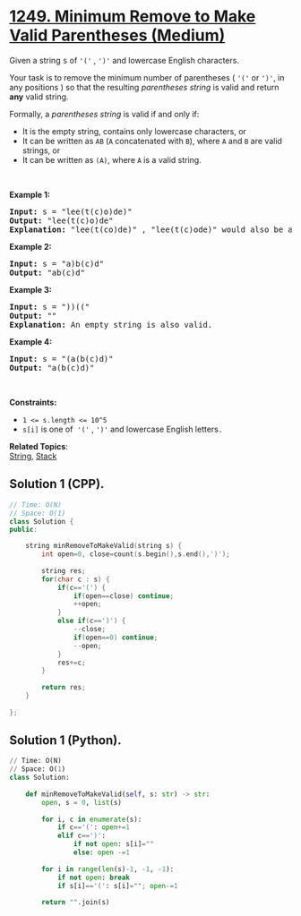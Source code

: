 # [1249. Minimum Remove to Make Valid Parentheses (Medium)](https://leetcode.com/problems/minimum-remove-to-make-valid-parentheses/)

<p>Given a string <font face="monospace">s</font>&nbsp;of&nbsp;<code>'('</code>&nbsp;,&nbsp;<code>')'</code>&nbsp;and lowercase English characters.&nbsp;</p>

<p>Your task is to remove the minimum number of parentheses (&nbsp;<code>'('</code>&nbsp;or&nbsp;<code>')'</code>,&nbsp;in any positions ) so that the resulting <em>parentheses string</em> is valid and return <strong>any</strong> valid string.</p>

<p>Formally, a <em>parentheses string</em> is valid if and only if:</p>

<ul>
    <li>It is the empty string, contains only lowercase characters, or</li>
    <li>It can be written as&nbsp;<code>AB</code>&nbsp;(<code>A</code>&nbsp;concatenated with&nbsp;<code>B</code>), where&nbsp;<code>A</code>&nbsp;and&nbsp;<code>B</code>&nbsp;are valid strings, or</li>
    <li>It can be written as&nbsp;<code>(A)</code>, where&nbsp;<code>A</code>&nbsp;is a valid string.</li>
</ul>

<p>&nbsp;</p>
<p><strong>Example 1:</strong></p>

<pre><strong>Input:</strong> s = "lee(t(c)o)de)"
<strong>Output:</strong> "lee(t(c)o)de"
<strong>Explanation:</strong> "lee(t(co)de)" , "lee(t(c)ode)" would also be accepted.
</pre>

<p><strong>Example 2:</strong></p>

<pre><strong>Input:</strong> s = "a)b(c)d"
<strong>Output:</strong> "ab(c)d"
</pre>

<p><strong>Example 3:</strong></p>

<pre><strong>Input:</strong> s = "))(("
<strong>Output:</strong> ""
<strong>Explanation:</strong> An empty string is also valid.
</pre>

<p><strong>Example 4:</strong></p>

<pre><strong>Input:</strong> s = "(a(b(c)d)"
<strong>Output:</strong> "a(b(c)d)"
</pre>

<p>&nbsp;</p>
<p><strong>Constraints:</strong></p>

<ul>
    <li><code>1 &lt;= s.length &lt;= 10^5</code></li>
    <li><code>s[i]</code>&nbsp;is one&nbsp;of&nbsp;&nbsp;<code>'('</code> , <code>')'</code> and&nbsp;lowercase English letters<code>.</code></li>
</ul>

**Related Topics**:  
[String](https://leetcode.com/tag/string/), [Stack](https://leetcode.com/tag/stack/)


## Solution 1 (CPP).
```cpp
// Time: O(N)
// Space: O(1)
class Solution {
public:

    string minRemoveToMakeValid(string s) {
        int open=0, close=count(s.begin(),s.end(),')');
        
        string res;
        for(char c : s) {
            if(c=='(') {
                if(open==close) continue;
                ++open;
            }
            else if(c==')') {
                --close;
                if(open==0) continue;
                --open;
            }
            res+=c;
        }
        
        return res;
    }
      
};
```

## Solution 1 (Python).
```python
// Time: O(N)
// Space: O(1)
class Solution:
    
    def minRemoveToMakeValid(self, s: str) -> str:
        open, s = 0, list(s)
        
        for i, c in enumerate(s):
            if c=='(': open+=1
            elif c==')':
                if not open: s[i]=""
                else: open -=1
            
        for i in range(len(s)-1, -1, -1):
            if not open: break
            if s[i]=='(': s[i]=""; open-=1
        
        return "".join(s)
```
